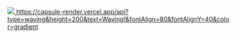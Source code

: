 [<img src="https://capsule-render.vercel.app/api?type=waving&height=200&text=Waving!&fontAlign=80&fontAlignY=40&color=gradient" />
](https://capsule-render.vercel.app/api?type=waving&height=200&text=Waving!&fontAlign=80&fontAlignY=40&color=gradient)https://capsule-render.vercel.app/api?type=waving&height=200&text=Waving!&fontAlign=80&fontAlignY=40&color=gradient
